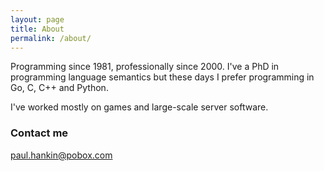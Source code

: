 ```yaml
---
layout: page
title: About
permalink: /about/
---
```


Programming since 1981, professionally since 2000. I've a PhD in programming language semantics
but these days I prefer programming in Go, C, C++ and Python.

I've worked mostly on games and large-scale server software.

### Contact me

[paul.hankin@pobox.com](mailto:paul.hankin@pobox.com)